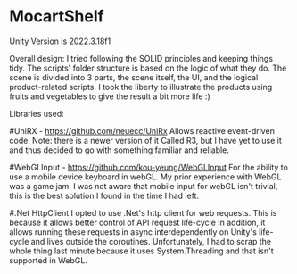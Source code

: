 # MocartShelf
Unity Version is 2022.3.18f1

Overall design:
I tried following the SOLID principles and keeping things tidy.
The scripts' folder structure is based on the logic of what they do.
The scene is divided into 3 parts, the scene itself, the UI, and the logical product-related scripts.
I took the liberty to illustrate the products using fruits and vegetables to give the result a bit more life :)

Libraries used:

#UniRX - https://github.com/neuecc/UniRx
Allows reactive event-driven code.
Note: there is a newer version of it Called R3, but I have yet to use it and thus decided to go with something familiar and reliable.

#WebGLInput - https://github.com/kou-yeung/WebGLInput
For the ability to use a mobile device keyboard in webGL. My prior experience with WebGL was a game jam.
I was not aware that mobile input for webGL isn't trivial, this is the best solution I found in the time I had left.

#.Net HttpClient
I opted to use .Net's http client for web requests. This is because it allows better control of API request life-cycle
In addition, it allows running these requests in async interdependently on Unity's life-cycle and lives outside the coroutines.
Unfortunately, I had to scrap the whole thing last minute because it uses System.Threading and that isn't supported in WebGL.


